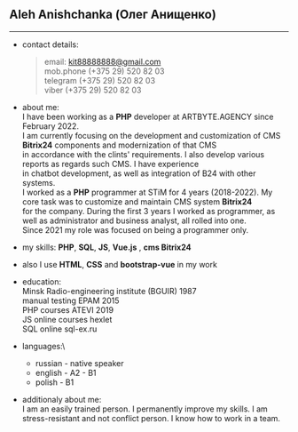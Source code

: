   Aleh Anishchanka (Олег Анищенко)
  -
  
***
*	contact details:

    >email:                <kit88888888@gmail.com>\
    >mob.phone             (+375 29) 520 82 03\
    >telegram              (+375 29) 520 82 03\
    >viber                 (+375 29) 520 82 03

* about me:\
I have been working as a **PHP** developer at ARTBYTE.AGENCY since February 2022.\
I am currently focusing on the development and customization of CMS **Bitrix24** components and modernization of that CMS\
in accordance with the clints' requirements. I also develop various reports as regards such CMS. I have experience \
in chatbot development, as well as integration of B24 with other systems.\
I worked as a **PHP** programmer at STiM for 4 years (2018-2022). My core task was to customize and maintain CMS system **Bitrix24**\
for the company. During the first 3 years I worked as programmer, as well as administrator and business analyst, all rolled into one.\
Since 2021 my role was focused on being a programmer only.

* my skills: **PHP**, **SQL**, **JS**, **Vue.js** , **cms Bitrix24**
* also I use **HTML**, **CSS** and **bootstrap-vue** in my work

* education:\
Minsk Radio-engineering institute (BGUIR) 1987 \
manual testing EPAM 2015\
PHP courses ATEVI 2019\
JS online courses hexlet\
SQL online sql-ex.ru 

* languages:\
    * russian - native speaker
    * english - A2 - B1
    * polish - B1

* additionaly about me:\
I am an easily trained person. I permanently improve my skills.
I am stress-resistant and not conflict person. I know how to work in a team.
